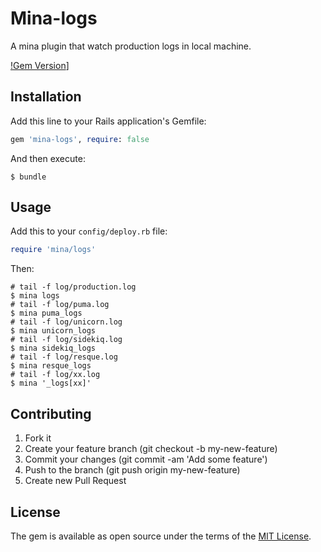 # Mina-logs

A mina plugin that watch production logs in local machine.

[!Gem Version](https://badge.fury.io/rb/mina-logs.svg)]

## Installation

Add this line to your Rails application's Gemfile:

```ruby
gem 'mina-logs', require: false
```

And then execute:

    $ bundle

## Usage

Add this to your `config/deploy.rb` file:

```ruby
require 'mina/logs'
```

Then:

```shell
# tail -f log/production.log
$ mina logs
# tail -f log/puma.log
$ mina puma_logs
# tail -f log/unicorn.log
$ mina unicorn_logs
# tail -f log/sidekiq.log
$ mina sidekiq_logs
# tail -f log/resque.log
$ mina resque_logs
# tail -f log/xx.log
$ mina '_logs[xx]'
```
## Contributing

1. Fork it
2. Create your feature branch (git checkout -b my-new-feature)
3. Commit your changes (git commit -am 'Add some feature')
4. Push to the branch (git push origin my-new-feature)
5. Create new Pull Request


## License

The gem is available as open source under the terms of the [MIT License](http://opensource.org/licenses/MIT).

